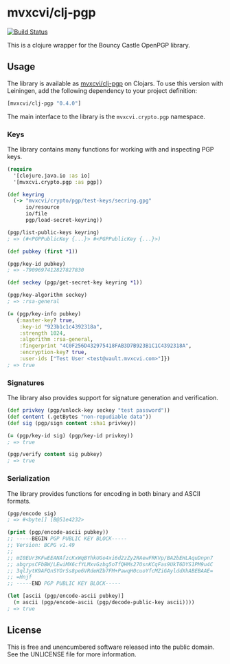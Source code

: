 mvxcvi/clj-pgp
==============

[![Build Status](https://travis-ci.org/greglook/clj-pgp.svg?branch=develop)](https://travis-ci.org/greglook/clj-pgp)

This is a clojure wrapper for the Bouncy Castle OpenPGP library.

## Usage

The library is available as [mvxcvi/clj-pgp](https://clojars.org/mvxcvi/clj-pgp)
on Clojars. To use this version with Leiningen, add the following dependency to
your project definition:

```clojure
[mvxcvi/clj-pgp "0.4.0"]
```

The main interface to the library is the `mvxcvi.crypto.pgp` namespace.

### Keys

The library contains many functions for working with and inspecting PGP keys.

```clojure
(require
  '[clojure.java.io :as io]
  '[mvxcvi.crypto.pgp :as pgp])

(def keyring
  (-> "mvxcvi/crypto/pgp/test-keys/secring.gpg"
      io/resource
      io/file
      pgp/load-secret-keyring))

(pgp/list-public-keys keyring)
; => (#<PGPPublicKey {...}> #<PGPPublicKey {...}>)

(def pubkey (first *1))

(pgp/key-id pubkey)
; => -7909697412827827830

(def seckey (pgp/get-secret-key keyring *1))

(pgp/key-algorithm seckey)
; => :rsa-general

(= (pgp/key-info pubkey)
   {:master-key? true,
    :key-id "923b1c1c4392318a",
    :strength 1024,
    :algorithm :rsa-general,
    :fingerprint "4C0F256D432975418FAB3D7B923B1C1C4392318A",
    :encryption-key? true,
    :user-ids ["Test User <test@vault.mvxcvi.com>"]})
; => true
```

### Signatures

The library also provides support for signature generation and verification.

```clojure
(def privkey (pgp/unlock-key seckey "test password"))
(def content (.getBytes "non-repudiable data"))
(def sig (pgp/sign content :sha1 privkey))

(= (pgp/key-id sig) (pgp/key-id privkey))
; => true

(pgp/verify content sig pubkey)
; => true
```

### Serialization

The library provides functions for encoding in both binary and ASCII formats.

```clojure
(pgp/encode sig)
; => #<byte[] [B@51e4232>

(print (pgp/encode-ascii pubkey))
;; -----BEGIN PGP PUBLIC KEY BLOCK-----
;; Version: BCPG v1.49
;;
;; mI0EUr3KFwEEANAfzcKxWqBYhkUGo4xi6d2zZy2RAewFRKVp/BA2bEHLAquDnpn7
;; abgrpsCFbBW/LEwiMX6cfYLMxvGzbg5oTfQHMs27OsnKCqFas9UkT6DYS1PM9u4C
;; 3qlJytK9AFQnSYOrSs8pe6VRdeHZb7FM+PawqH0cuoYfcMZiGAylddXhABEBAAE=
;; =Hnjf
;; -----END PGP PUBLIC KEY BLOCK-----

(let [ascii (pgp/encode-ascii pubkey)]
  (= ascii (pgp/encode-ascii (pgp/decode-public-key ascii))))
; => true
```

## License

This is free and unencumbered software released into the public domain.
See the UNLICENSE file for more information.
